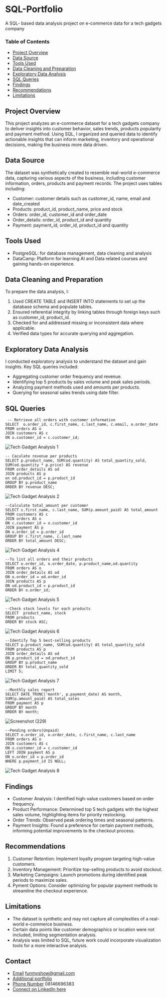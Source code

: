 # SQL-Portfolio
A SQL- based data analysis project on e-commerce data for a tech gadgets company

### Table of Contents

 - [Project Overview](#project-overview)
 - [Data Source](#data-source)
 - [Tools Used](#tools-used)
 - [Data Cleaning and Preparation](#data-cleaning-and-preparation)
 - [Exploratory Data Analysis](#exploratory-data-analysis)
 - [SQL Queries](#sql-queries)
 - [Findings](#findings)
 - [Recommendations](#recommendations)
 - [Limitations](#limitations)

   
## Project Overview
This project analyzes an e-commerce dataset for a tech gadgets company to deliver insights into customer behavior, sales trends, products popularity and payment method. Using SQL, I organized and queried data to identify actionable insights that can inform marketing, inventory and operational decisions, making the business more data driven.


## Data Source

The dataset was synthetically created to resemble real-world e-commerce data, capturing various aspects of the business, including customer information, orders, products and payment records. The project uses tables including: 
- Customer: customer details such as customer_id, name, email and date_created
- Products: product_id, product_name, price and stock
- Orders: order_id, customer_id and order_date
- Order_details: order_id, product_id and quantity
- Payment: payment_id, order_id, product_id and quantity

  
## Tools Used

- PostgreSQL: for database management, data cleaning and analysis
- DataCamp: Platform for learning AI and Data related courses and gaining hands-on experience.


## Data Cleaning and Preparation

To prepare the data analysis, I:
1. Used CREATE TABLE and INSERT INTO statements to set up the database schema and populate tables.
2. Ensured referential integrity by linking tables through foreign keys such as customer_id, product_id.
3. Checked for and addressed missing or inconsistent data where applicable.
4. Verified data types for accurate querying and aggregation.


## Exploratory Data Analysis

I conducted exploratory analysis to understand the dataset and gain insights. Key SQL queries included:
- Aggregating customer order frequency and revenue.
- Identifying top 5 products by sales volume and peak sales periods.
- Analyzing payment methods used and amounts per products.
- Querying for seasonal sales trends using date filter.


## SQL Queries
```
 -- Retrieve all orders with customer information
SELECT  o.order_id, c.first_name, c.last_name, c.email, o.order_date
FROM orders AS o
JOIN customers AS c
ON o.customer_id = c.customer_id;
```

![Tech Gadget Analysis 1](https://github.com/user-attachments/assets/1dc77dd5-ccf7-443a-a8ed-118cc9072521)

```
-- Caculate revenue per products
SELECT p.product_name, SUM(od.quantity) AS total_quantity_sold, SUM(od.quantity * p.price) AS revenue
FROM order_details AS od
JOIN products AS p
on od.product_id = p.product_id
GROUP BY p.product_name
ORDER BY revenue DESC;
```

![Tech Gadget Analysis 2](https://github.com/user-attachments/assets/63535f42-83ce-498f-b5bd-406f0fdaf4d6)

```
--Calculate total_amount per customer
SELECT c.first_name, c.last_name, SUM(p.amount_paid) AS total_amount
FROM customers AS c
JOIN orders AS o 
ON c.customer_id = o.customer_id
JOIN payment AS p
ON o.order_id = p.order_id
GROUP BY c.first_name, c.last_name
ORDER BY total_amount DESC;
```

![Tech Gadget Analysis 4](https://github.com/user-attachments/assets/656ee326-13a8-4b4f-9622-86eb1d72a828)

```
--To list all orders and their products
SELECT o.order_id, o.order_date, p.product_name,od.quantity
FROM orders AS o
JOIN order_details AS od 
ON o.order_id = od.order_id
JOIN products AS p 
ON od.product_id = p.product_id
ORDER BY o.order_id;
```

![Tech Gadget Analysis 5](https://github.com/user-attachments/assets/83cfa215-def9-4b0c-9202-d6b717ee7a70)

```
--Check stock levels for each products
SELECT 	product_name, stock
FROM products
ORDER BY stock ASC;
```

![Tech Gadget Analysis 6](https://github.com/user-attachments/assets/d016bf80-bd71-4d88-90ed-3fe54c420919)

```
--Identify Top 5 best-selling products
SELECT p.product_name, SUM(od.quantity) AS total_quantity_sold
FROM products AS p
JOIN order_details AS od
ON p.product_id = od.product_id
GROUP BY p.product_name
ORDER BY total_quantity_sold
LIMIT 5;
```

![Tech Gadget Analysis 7](https://github.com/user-attachments/assets/cef628b3-99e4-4451-861d-01d731d0bbf8)



```
--Monthly sales report
SELECT DATE_TRUNC('month', p.payment_date) AS month, SUM(p.amount_paid) AS total_sales
FROM payment AS p
GROUP BY month
ORDER BY month;
```

![Screenshot (229)](https://github.com/user-attachments/assets/2804edd7-06ac-4a0e-b8a9-d024f8bfb07f)

```
--Pending orders(Unpaid)
SELECT o.order_id, o.order_date, c.first_name, c.last_name
FROM orders AS o
JOIN customers AS c
ON o.customer_id = c.customer_id
LEFT JOIN payment AS p
ON o.order_id = p.order_id
WHERE p.payment_id IS NULL;
 ```

![Tech Gadget Analysis 8](https://github.com/user-attachments/assets/35c39537-1495-4b56-be58-b625cd0a8c7a)


## Findings

- Customer Analysis: I dentified high-value customers based on order frequency.
- Product Performance: Determined top 5 tech gadgets with the highest sales volume, highlighting items for priority restocking.
- Order Trends: Observed peak ordering times and seasonal patterns.
- Payment Insights: Found a preference for certain payment methods, informing potential improvements to the checkout process.

## Recommendations

1. Customer Retention: Implement loyalty program targeting high-value customers.
2. Inventory Management: Prioritize top-selling products to avoid stockout.
3. Marketing Campaigns: Launch promotions during identified peak periods to maximize sales.
4. Pyment Options: Consider optimizing for popular payment methods to streamline the checkout experience.


## Limitations

- The dataset is synthetic and may not capture all complexities of a real-world e-commerce business.
- Certain data points like customer demographics or location were not included, limiting segmentation analysis.
-  Analysis was limited to SQL, future work could incorporate visualization tools for a more interactive analysis.


## Contact 

- [Email](https://myaccount.google.com/) funmyshow@gmail.com
- [Additional portfolio](https://www.datacamp.com/portfolio/funmyshow)
- [Phone Number](08146696383) 08146696383
- [Connect on LinkedIn here](https://www.linkedin.com/in/funmilayo-shodimu)
